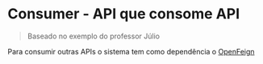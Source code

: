 # Consumer - API que consome API

> Baseado no exemplo do professor Júlio

Para consumir outras APIs o sistema tem como dependência o [OpenFeign](https://spring.io/projects/spring-cloud-openfeign)

